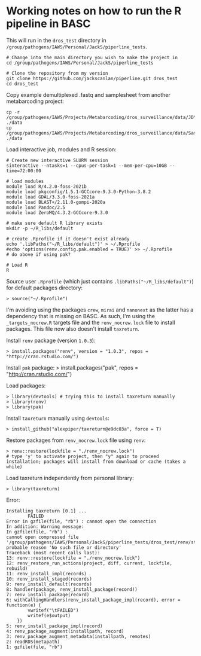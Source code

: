 # Working notes on how to run the R pipeline in BASC

This will run in the `dros_test` directory in `/group/pathogens/IAWS/Personal/JackS/piperline_tests`. 

    # Change into the main directory you wish to make the project in
    cd /group/pathogens/IAWS/Personal/JackS/piperline_tests

    # Clone the repository from my version
    git clone https://github.com/jackscanlan/piperline.git dros_test
    cd dros_test

Copy example demultiplexed .fastq and samplesheet from another metabarcoding project:

    cp -r /group/pathogens/IAWS/Projects/Metabarcoding/dros_surveillance/data/JDYG3 ./data
    cp /group/pathogens/IAWS/Projects/Metabarcoding/dros_surveillance/data/SampleSheet_JDYG3.csv ./data

Load interactive job, modules and R session:

    # Create new interactive SLURM session
    sinteractive --ntasks=1 --cpus-per-task=1 --mem-per-cpu=10GB --time=72:00:00

    # load modules
    module load R/4.2.0-foss-2021b
    module load pkgconfig/1.5.1-GCCcore-9.3.0-Python-3.8.2
    module load GDAL/3.3.0-foss-2021a
    module load BLAST+/2.11.0-gompi-2020a
    module load Pandoc/2.5
    module load ZeroMQ/4.3.2-GCCcore-9.3.0

    # make sure default R library exists
    mkdir -p ~/R_libs/default

    # create .Rprofile if it doesn't exist already
    echo '.libPaths("~/R_libs/default")' > ~/.Rprofile
    #echo 'options(renv.config.pak.enabled = TRUE)' >> ~/.Rprofile
    # do above if using pak?

    # Load R
    R

Source user `.Rprofile` (which just contains `.libPaths("~/R_libs/default")`) for default packages directory:

    > source("~/.Rprofile")

I'm avoiding using the packages `crew`, `mirai` and `nanonext` as the latter has a dependency that is missing on BASC. As such, I'm using the `_targets_nocrew.R` targets file and the `renv_nocrew.lock` file to install packages. This file now also doesn't install `taxreturn`.

Install `renv` package (version `1.0.3`):

    > install.packages("renv", version = "1.0.3", repos = "http://cran.rstudio.com/")

Install `pak` package:
    > install.packages("pak", repos = "http://cran.rstudio.com/")

Load packages:

    > library(devtools) # trying this to install taxreturn manually
    > library(renv)
    > library(pak)

Install `taxreturn` manually using `devtools`:

    > install_github("alexpiper/taxreturn@e9dc03a", force = T)

Restore packages from `renv_nocrew.lock` file using `renv`:

    > renv::restore(lockfile = "./renv_nocrew.lock")
    # type 'y' to activate project, then "y" again to proceed installation; packages will install from download or cache (takes a while)

Load taxreturn independently from personal library:

    > library(taxreturn)

Error:

    Installing taxreturn [0.1] ...
            FAILED
    Error in gzfile(file, "rb") : cannot open the connection
    In addition: Warning message:
    In gzfile(file, "rb") :
    cannot open compressed file '/group/pathogens/IAWS/Personal/JackS/piperline_tests/dros_test/renv/staging/1/taxreturn/Meta/package.rds', probable reason 'No such file or directory'
    Traceback (most recent calls last):
    13: renv::restore(lockfile = "./renv_nocrew.lock")
    12: renv_restore_run_actions(project, diff, current, lockfile, rebuild)
    11: renv_install_impl(records)
    10: renv_install_staged(records)
    9: renv_install_default(records)
    8: handler(package, renv_install_package(record))
    7: renv_install_package(record)
    6: withCallingHandlers(renv_install_package_impl(record), error = function(e) {
            vwritef("\tFAILED")
            writef(e$output)
        })
    5: renv_install_package_impl(record)
    4: renv_package_augment(installpath, record)
    3: renv_package_augment_metadata(installpath, remotes)
    2: readRDS(metapath)
    1: gzfile(file, "rb")
